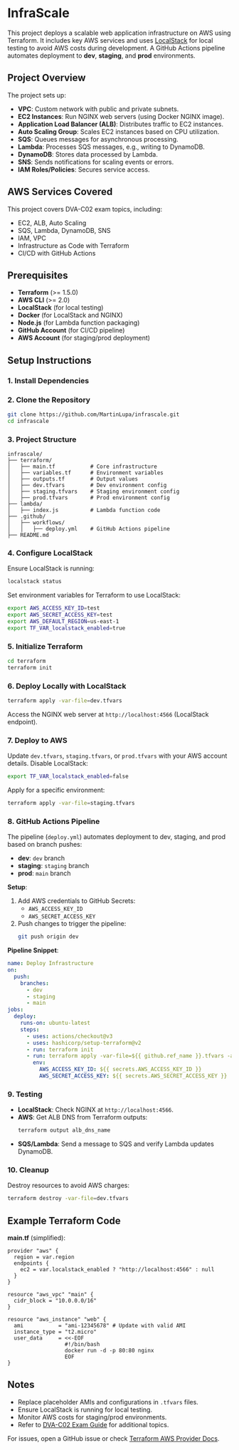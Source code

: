 # InfraScale

This project deploys a scalable web application infrastructure on AWS using Terraform. It includes key AWS services and uses [LocalStack](https://localstack.cloud/) for local testing to avoid AWS costs during development. A GitHub Actions pipeline automates deployment to **dev**, **staging**, and **prod** environments.

## Project Overview
The project sets up:
- **VPC**: Custom network with public and private subnets.
- **EC2 Instances**: Run NGINX web servers (using Docker NGINX image).
- **Application Load Balancer (ALB)**: Distributes traffic to EC2 instances.
- **Auto Scaling Group**: Scales EC2 instances based on CPU utilization.
- **SQS**: Queues messages for asynchronous processing.
- **Lambda**: Processes SQS messages, e.g., writing to DynamoDB.
- **DynamoDB**: Stores data processed by Lambda.
- **SNS**: Sends notifications for scaling events or errors.
- **IAM Roles/Policies**: Secures service access.

## AWS Services Covered
This project covers DVA-C02 exam topics, including:
- EC2, ALB, Auto Scaling
- SQS, Lambda, DynamoDB, SNS
- IAM, VPC
- Infrastructure as Code with Terraform
- CI/CD with GitHub Actions

## Prerequisites
- **Terraform** (>= 1.5.0)
- **AWS CLI** (>= 2.0)
- **LocalStack** (for local testing)
- **Docker** (for LocalStack and NGINX)
- **Node.js** (for Lambda function packaging)
- **GitHub Account** (for CI/CD pipeline)
- **AWS Account** (for staging/prod deployment)

## Setup Instructions

### 1. Install Dependencies

### 2. Clone the Repository
```bash
git clone https://github.com/MartinLupa/infrascale.git
cd infrascale
```

### 3. Project Structure
```
infrascale/
├── terraform/
│   ├── main.tf           # Core infrastructure
│   ├── variables.tf      # Environment variables
│   ├── outputs.tf        # Output values
│   ├── dev.tfvars        # Dev environment config
│   ├── staging.tfvars    # Staging environment config
│   ├── prod.tfvars       # Prod environment config
├── lambda/
│   ├── index.js          # Lambda function code
├── .github/
│   ├── workflows/
│   │   ├── deploy.yml    # GitHub Actions pipeline
├── README.md
```

### 4. Configure LocalStack
Ensure LocalStack is running:
```bash
localstack status
```
Set environment variables for Terraform to use LocalStack:
```bash
export AWS_ACCESS_KEY_ID=test
export AWS_SECRET_ACCESS_KEY=test
export AWS_DEFAULT_REGION=us-east-1
export TF_VAR_localstack_enabled=true
```

### 5. Initialize Terraform
```bash
cd terraform
terraform init
```

### 6. Deploy Locally with LocalStack
```bash
terraform apply -var-file=dev.tfvars
```
Access the NGINX web server at `http://localhost:4566` (LocalStack endpoint).

### 7. Deploy to AWS
Update `dev.tfvars`, `staging.tfvars`, or `prod.tfvars` with your AWS account details. Disable LocalStack:
```bash
export TF_VAR_localstack_enabled=false
```
Apply for a specific environment:
```bash
terraform apply -var-file=staging.tfvars
```

### 8. GitHub Actions Pipeline
The pipeline (`deploy.yml`) automates deployment to dev, staging, and prod based on branch pushes:
- **dev**: `dev` branch
- **staging**: `staging` branch
- **prod**: `main` branch

**Setup**:
1. Add AWS credentials to GitHub Secrets:
   - `AWS_ACCESS_KEY_ID`
   - `AWS_SECRET_ACCESS_KEY`
2. Push changes to trigger the pipeline:
   ```bash
   git push origin dev
   ```

**Pipeline Snippet**:
```yaml
name: Deploy Infrastructure
on:
  push:
    branches:
      - dev
      - staging
      - main
jobs:
  deploy:
    runs-on: ubuntu-latest
    steps:
      - uses: actions/checkout@v3
      - uses: hashicorp/setup-terraform@v2
      - run: terraform init
      - run: terraform apply -var-file=${{ github.ref_name }}.tfvars -auto-approve
        env:
          AWS_ACCESS_KEY_ID: ${{ secrets.AWS_ACCESS_KEY_ID }}
          AWS_SECRET_ACCESS_KEY: ${{ secrets.AWS_SECRET_ACCESS_KEY }}
```

### 9. Testing
- **LocalStack**: Check NGINX at `http://localhost:4566`.
- **AWS**: Get ALB DNS from Terraform outputs:
  ```bash
  terraform output alb_dns_name
  ```
- **SQS/Lambda**: Send a message to SQS and verify Lambda updates DynamoDB.

### 10. Cleanup
Destroy resources to avoid AWS charges:
```bash
terraform destroy -var-file=dev.tfvars
```

## Example Terraform Code
**main.tf** (simplified):
```hcl
provider "aws" {
  region = var.region
  endpoints {
    ec2 = var.localstack_enabled ? "http://localhost:4566" : null
  }
}

resource "aws_vpc" "main" {
  cidr_block = "10.0.0.0/16"
}

resource "aws_instance" "web" {
  ami           = "ami-12345678" # Update with valid AMI
  instance_type = "t2.micro"
  user_data     = <<-EOF
                  #!/bin/bash
                  docker run -d -p 80:80 nginx
                  EOF
}
```

## Notes
- Replace placeholder AMIs and configurations in `.tfvars` files.
- Ensure LocalStack is running for local testing.
- Monitor AWS costs for staging/prod environments.
- Refer to [DVA-C02 Exam Guide](https://d1.awsstatic.com/training-and-certification/docs-dev-associate/AWS-Certified-Developer-Associate_Exam-Guide.pdf) for additional topics.

For issues, open a GitHub issue or check [Terraform AWS Provider Docs](https://registry.terraform.io/providers/hashicorp/aws/latest/docs).